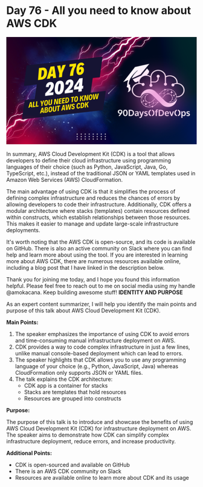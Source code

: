 # Day 76 - All you need to know about AWS CDK
[![Watch the video](thumbnails/day76.png)](https://www.youtube.com/watch?v=M4KUksIOZdU)

 In summary, AWS Cloud Development Kit (CDK) is a tool that allows developers to define their cloud infrastructure using programming languages of their choice (such as Python, JavaScript, Java, Go, TypeScript, etc.), instead of the traditional JSON or YAML templates used in Amazon Web Services (AWS) CloudFormation.

The main advantage of using CDK is that it simplifies the process of defining complex infrastructure and reduces the chances of errors by allowing developers to code their infrastructure. Additionally, CDK offers a modular architecture where stacks (templates) contain resources defined within constructs, which establish relationships between those resources. This makes it easier to manage and update large-scale infrastructure deployments.

It's worth noting that the AWS CDK is open-source, and its code is available on GitHub. There is also an active community on Slack where you can find help and learn more about using the tool. If you are interested in learning more about AWS CDK, there are numerous resources available online, including a blog post that I have linked in the description below.

Thank you for joining me today, and I hope you found this information helpful. Please feel free to reach out to me on social media using my handle @amokacana. Keep building awesome stuff!
**IDENTITY AND PURPOSE**

As an expert content summarizer, I will help you identify the main points and purpose of this talk about AWS Cloud Development Kit (CDK).

**Main Points:**

1. The speaker emphasizes the importance of using CDK to avoid errors and time-consuming manual infrastructure deployment on AWS.
2. CDK provides a way to code complex infrastructure in just a few lines, unlike manual console-based deployment which can lead to errors.
3. The speaker highlights that CDK allows you to use any programming language of your choice (e.g., Python, JavaScript, Java) whereas CloudFormation only supports JSON or YAML files.
4. The talk explains the CDK architecture:
	* CDK app is a container for stacks
	* Stacks are templates that hold resources
	* Resources are grouped into constructs

**Purpose:**

The purpose of this talk is to introduce and showcase the benefits of using AWS Cloud Development Kit (CDK) for infrastructure deployment on AWS. The speaker aims to demonstrate how CDK can simplify complex infrastructure deployment, reduce errors, and increase productivity.

**Additional Points:**

* CDK is open-sourced and available on GitHub
* There is an AWS CDK community on Slack
* Resources are available online to learn more about CDK and its usage
